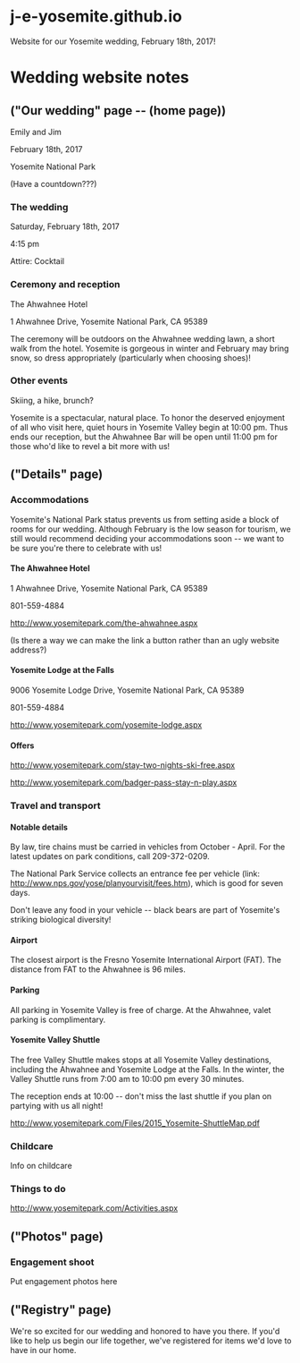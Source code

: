 # j-e-yosemite.github.io

Website for our Yosemite wedding, February 18th, 2017!

# Wedding website notes

## ("Our wedding" page -- (home page)) 

Emily and Jim

February 18th, 2017

Yosemite National Park

(Have a countdown???)


### The wedding

Saturday, February 18th, 2017

4:15 pm

Attire: Cocktail

### Ceremony and reception

The Ahwahnee Hotel

1 Ahwahnee Drive, Yosemite National Park, CA 95389

The ceremony will be outdoors on the Ahwahnee wedding lawn, a short walk from the hotel. Yosemite is gorgeous in winter and February may bring snow, so dress appropriately (particularly when choosing shoes)!  

### Other events

Skiing, a hike, brunch?

Yosemite is a spectacular, natural place. To honor the deserved enjoyment of all who visit here, quiet hours in Yosemite Valley begin at 10:00 pm. Thus ends our reception, but the Ahwahnee Bar will be open until 11:00 pm for those who'd like to revel a bit more with us!

## ("Details" page) 

### Accommodations

Yosemite's National Park status prevents us from setting aside a block of rooms for our wedding. Although February is the low season for tourism, we still would recommend deciding your accommodations soon -- we want to be sure you're there to celebrate with us!

#### The Ahwahnee Hotel

1 Ahwahnee Drive, Yosemite National Park, CA 95389

801-559-4884

http://www.yosemitepark.com/the-ahwahnee.aspx

(Is there a way we can make the link a button rather than an ugly website address?)

#### Yosemite Lodge at the Falls

9006 Yosemite Lodge Drive, Yosemite National Park, CA 95389

801-559-4884

http://www.yosemitepark.com/yosemite-lodge.aspx

#### Offers

http://www.yosemitepark.com/stay-two-nights-ski-free.aspx

http://www.yosemitepark.com/badger-pass-stay-n-play.aspx

### Travel and transport

#### Notable details

By law, tire chains must be carried in vehicles from October - April. For the latest updates on park conditions, call 209-372-0209.

The National Park Service collects an entrance fee per vehicle (link: http://www.nps.gov/yose/planyourvisit/fees.htm), which is good for seven days.

Don't leave any food in your vehicle -- black bears are part of Yosemite's striking biological diversity!

#### Airport

The closest airport is the Fresno Yosemite International Airport (FAT). The distance from FAT to the Ahwahnee is 96 miles. 

#### Parking

All parking in Yosemite Valley is free of charge. At the Ahwahnee, valet parking is complimentary.

#### Yosemite Valley Shuttle 

The free Valley Shuttle makes stops at all Yosemite Valley destinations, including the Ahwahnee and Yosemite Lodge at the Falls. In the winter, the Valley Shuttle runs from 7:00 am to 10:00 pm every 30 minutes. 

The reception ends at 10:00 -- don't miss the last shuttle if you plan on partying with us all night!

http://www.yosemitepark.com/Files/2015_Yosemite-ShuttleMap.pdf

### Childcare

Info on childcare

### Things to do

http://www.yosemitepark.com/Activities.aspx

## ("Photos" page) 

### Engagement shoot

Put engagement photos here

## ("Registry" page)

We're so excited for our wedding and honored to have you there. If you'd like to help us begin our life together, we've registered for items we'd love to have in our home.

